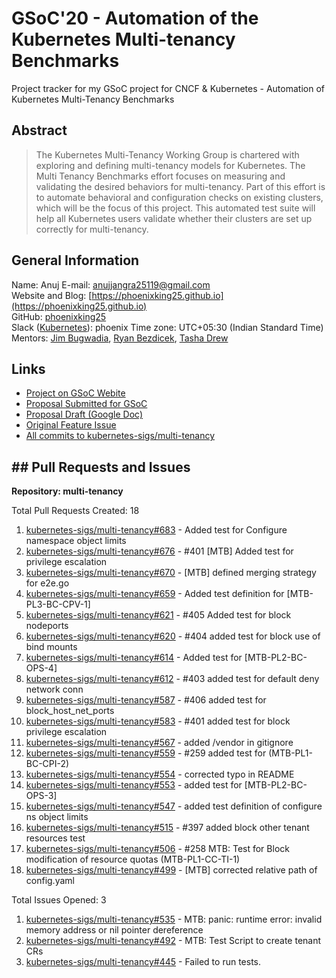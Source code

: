 # GSoC'20 - Automation of the Kubernetes Multi-tenancy Benchmarks

Project tracker for my GSoC project for CNCF & Kubernetes - Automation of Kubernetes Multi-Tenancy Benchmarks

## Abstract

> The Kubernetes Multi-Tenancy Working Group is chartered with exploring and defining multi-tenancy models for Kubernetes. The Multi Tenancy Benchmarks effort focuses on measuring and validating the desired behaviors for multi-tenancy. Part of this effort is to automate behavioral and configuration checks on existing clusters, which will be the focus of this project. This automated test suite will help all Kubernetes users validate whether their clusters are set up correctly for multi-tenancy.

## General Information

Name: Anuj
E-mail: [anujjangra25119@gmail.com](mailto:anujjangra25119@gmail.com)  
Website and Blog: [https://phoenixking25.github.io](https://phoenixking25.github.io)  
GitHub: [phoenixking25](https://github.com/phoenixking25)  
Slack ([Kubernetes](http://slack.k8s.io/)): phoenix
Time zone: UTC+05:30 (Indian Standard Time)  
Mentors: [Jim Bugwadia](https://github.com/JimBugwadia), [Ryan Bezdicek](https://github.com/rjbez17), [Tasha Drew](https://github.com/tashimi)

## Links

- [Project on GSoC Webite](https://summerofcode.withgoogle.com/projects/#5750344581120000)
- [Proposal Submitted for GSoC](https://github.com/phoenixking25/gsoc-meta-k8s/raw/master/proposal.pdf)
- [Proposal Draft (Google Doc)](https://docs.google.com/document/d/1r-sZLlIBH8kgjaEDWIorSvUlwqF8aRF-FNyp04vtses/edit?usp=sharing)
- [Original Feature Issue](https://github.com/kubernetes-sigs/multi-tenancy/issues/551)
- [All commits to kubernetes-sigs/multi-tenancy](https://github.com/kubernetes-sigs/multi-tenancy/commits?author=phoenixking25)

## ## Pull Requests and Issues

**Repository: multi-tenancy**

Total Pull Requests Created: 18

1. [kubernetes-sigs/multi-tenancy#683](https://github.com/kubernetes-sigs/multi-tenancy/pull/683) - Added test for Configure namespace object limits
2. [kubernetes-sigs/multi-tenancy#676](https://github.com/kubernetes-sigs/multi-tenancy/pull/676) - #401 [MTB] Added test for privilege escalation
3. [kubernetes-sigs/multi-tenancy#670](https://github.com/kubernetes-sigs/multi-tenancy/pull/670) - [MTB] defined merging strategy for e2e.go
4. [kubernetes-sigs/multi-tenancy#659](https://github.com/kubernetes-sigs/multi-tenancy/pull/659) - Added test definition for [MTB-PL3-BC-CPV-1]
5. [kubernetes-sigs/multi-tenancy#621](https://github.com/kubernetes-sigs/multi-tenancy/pull/621) - #405 Added test for block nodeports
6. [kubernetes-sigs/multi-tenancy#620](https://github.com/kubernetes-sigs/multi-tenancy/pull/620) - #404 added test for block use of bind mounts
7. [kubernetes-sigs/multi-tenancy#614](https://github.com/kubernetes-sigs/multi-tenancy/pull/614) - Added test for [MTB-PL2-BC-OPS-4]
8. [kubernetes-sigs/multi-tenancy#612](https://github.com/kubernetes-sigs/multi-tenancy/pull/612) - #403 added test for default deny network conn
9. [kubernetes-sigs/multi-tenancy#587](https://github.com/kubernetes-sigs/multi-tenancy/pull/587) - #406 added test for block_host_net_ports
10. [kubernetes-sigs/multi-tenancy#583](https://github.com/kubernetes-sigs/multi-tenancy/pull/583) - #401 added test for block privilege escalation
11. [kubernetes-sigs/multi-tenancy#567](https://github.com/kubernetes-sigs/multi-tenancy/pull/567) - added /vendor in gitignore
12. [kubernetes-sigs/multi-tenancy#559](https://github.com/kubernetes-sigs/multi-tenancy/pull/559) - #259 added test for (MTB-PL1-BC-CPI-2)
13. [kubernetes-sigs/multi-tenancy#554](https://github.com/kubernetes-sigs/multi-tenancy/pull/554) - corrected typo in README
14. [kubernetes-sigs/multi-tenancy#553](https://github.com/kubernetes-sigs/multi-tenancy/pull/553) - added test for [MTB-PL2-BC-OPS-3]
15. [kubernetes-sigs/multi-tenancy#547](https://github.com/kubernetes-sigs/multi-tenancy/pull/547) - added test definition of configure ns object limits
16. [kubernetes-sigs/multi-tenancy#515](https://github.com/kubernetes-sigs/multi-tenancy/pull/515) - #397 added block other tenant resources test
17. [kubernetes-sigs/multi-tenancy#506](https://github.com/kubernetes-sigs/multi-tenancy/pull/506) - #258 MTB: Test for Block modification of resource quotas (MTB-PL1-CC-TI-1)
18. [kubernetes-sigs/multi-tenancy#499](https://github.com/kubernetes-sigs/multi-tenancy/pull/499) - [MTB] corrected relative path of config.yaml

Total Issues Opened: 3

1. [kubernetes-sigs/multi-tenancy#535](https://github.com/kubernetes-sigs/multi-tenancy/issues/535) - MTB: panic: runtime error: invalid memory address or nil pointer dereference
2. [kubernetes-sigs/multi-tenancy#492](https://github.com/kubernetes-sigs/multi-tenancy/issues/492) - MTB: Test Script to create tenant CRs
3. [kubernetes-sigs/multi-tenancy#445](https://github.com/kubernetes-sigs/multi-tenancy/issues/445) - Failed to run tests.
